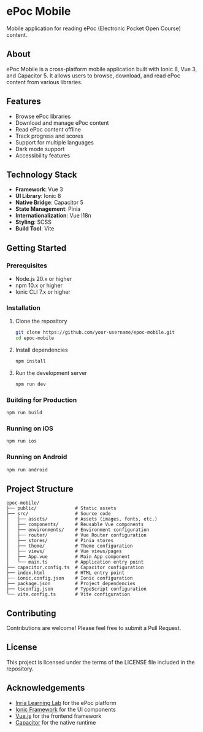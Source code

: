 # ePoc Mobile

Mobile application for reading ePoc (Electronic Pocket Open Course) content.

## About

ePoc Mobile is a cross-platform mobile application built with Ionic 8, Vue 3, and Capacitor 5. It allows users to browse, download, and read ePoc content from various libraries.

## Features

- Browse ePoc libraries
- Download and manage ePoc content
- Read ePoc content offline
- Track progress and scores
- Support for multiple languages
- Dark mode support
- Accessibility features

## Technology Stack

- **Framework**: Vue 3
- **UI Library**: Ionic 8
- **Native Bridge**: Capacitor 5
- **State Management**: Pinia
- **Internationalization**: Vue I18n
- **Styling**: SCSS
- **Build Tool**: Vite

## Getting Started

### Prerequisites

- Node.js 20.x or higher
- npm 10.x or higher
- Ionic CLI 7.x or higher

### Installation

1. Clone the repository
   ```bash
   git clone https://github.com/your-username/epoc-mobile.git
   cd epoc-mobile
   ```

2. Install dependencies
   ```bash
   npm install
   ```

3. Run the development server
   ```bash
   npm run dev
   ```

### Building for Production

```bash
npm run build
```

### Running on iOS

```bash
npm run ios
```

### Running on Android

```bash
npm run android
```

## Project Structure

```
epoc-mobile/
├── public/              # Static assets
├── src/                 # Source code
│   ├── assets/          # Assets (images, fonts, etc.)
│   ├── components/      # Reusable Vue components
│   ├── environments/    # Environment configuration
│   ├── router/          # Vue Router configuration
│   ├── stores/          # Pinia stores
│   ├── theme/           # Theme configuration
│   ├── views/           # Vue views/pages
│   ├── App.vue          # Main App component
│   └── main.ts          # Application entry point
├── capacitor.config.ts  # Capacitor configuration
├── index.html           # HTML entry point
├── ionic.config.json    # Ionic configuration
├── package.json         # Project dependencies
├── tsconfig.json        # TypeScript configuration
└── vite.config.ts       # Vite configuration
```

## Contributing

Contributions are welcome! Please feel free to submit a Pull Request.

## License

This project is licensed under the terms of the LICENSE file included in the repository.

## Acknowledgements

- [Inria Learning Lab](https://learninglab.inria.fr) for the ePoc platform
- [Ionic Framework](https://ionicframework.com) for the UI components
- [Vue.js](https://vuejs.org) for the frontend framework
- [Capacitor](https://capacitorjs.com) for the native runtime
